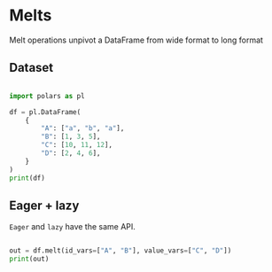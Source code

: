 # Melts


Melt operations unpivot a DataFrame from wide format to long format


## Dataset





 

```python

import polars as pl

df = pl.DataFrame(
    {
        "A": ["a", "b", "a"],
        "B": [1, 3, 5],
        "C": [10, 11, 12],
        "D": [2, 4, 6],
    }
)
print(df)

```





 











## Eager + lazy


`Eager` and `lazy` have the same API.





 

```python

out = df.melt(id_vars=["A", "B"], value_vars=["C", "D"])
print(out)

```





 









